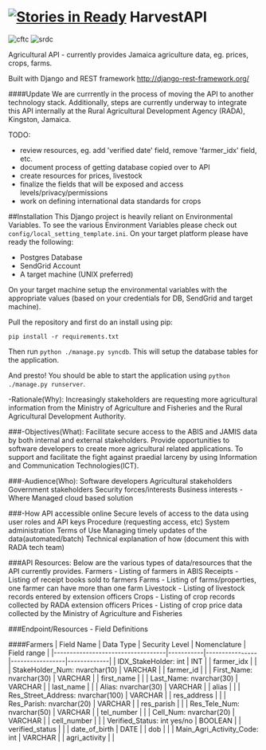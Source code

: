 [![Stories in Ready](https://badge.waffle.io/CodeForTheCaribbean/HarvestAPI.png?label=ready&title=Ready)](https://waffle.io/CodeForTheCaribbean/HarvestAPI)
HarvestAPI
=======

![cftc](http://slashroots.org/img/cftc.png)
![srdc](http://slashroots.org/img/srdc.png)

Agricultural API - currently provides Jamaica agriculture data, eg. prices, crops, farms.

Built with Django and REST framework http://django-rest-framework.org/

####Update
We are currrently in the process of moving the API to another technology stack. Additionally, steps 
are currently underway to integrate this API internally at the Rural Agricultural Development Agency (RADA), Kingston, Jamaica.

TODO:

* review resources, eg. add 'verified date' field, remove 'farmer_idx' field, etc.
* document process of getting database copied over to API
* create resources for prices, livestock
* finalize the fields that will be exposed and access levels/privacy/permissions
* work on defining international data standards for crops


##Installation
This Django project is heavily reliant on Environmental Variables.  To see the various Environment Variables please check out ```config/local_setting_template.ini```.  On your target platform please have ready the following:

*	Postgres Database
*	SendGrid Account
*	A target machine (UNIX preferred)

On your target machine setup the environmental variables with the appropriate values (based on your credentials for DB, SendGrid and target machine).

Pull the repository and first do an install using pip:

```pip install -r requirements.txt```

Then run ```python ./manage.py syncdb```. This will setup the database tables for the application.

And presto!  You should be able to start the application using ```python ./manage.py runserver```.


-Rationale(Why): 
Increasingly stakeholders are requesting more agricultural information from the Ministry of Agriculture and Fisheries and the Rural Agricultural Development Authority.

###-Objectives(What): 
Facilitate secure access to the ABIS and JAMIS data by both internal and external stakeholders. 
Provide opportunities to software developers to create more agricultural related applications.
To support and facilitate the fight against praedial larceny by using Information and Communication Technologies(ICT). 

###-Audience(Who): 
Software developers
Agricultural stakeholders
Government stakeholders
Security forces/interests
Business interests
-Where
Managed cloud based solution

###-How
API accessible online
Secure levels of access to the data using user roles and API keys
Procedure (requesting access, etc) 
System administration
Terms of Use
Managing timely updates of the data(automated/batch)
Technical explanation of how (document this with RADA tech team)

###API Resources:
Below are the various types of data/resources that the API currently provides.
Farmers - Listing of farmers in ABIS
Receipts - Listing of receipt books sold to farmers
Farms - Listing of farms/properties, one farmer can have more than one farm
Livestock - Listing of livestock records entered by extension officers
Crops - Listing of crop records collected by RADA extension officers
Prices - Listing of crop price data collected by the Ministry of Agriculture and Fisheries



###Endpoint/Resources - Field Definitions

####Farmers
| Field Name                        | Data Type | Security Level | Nomenclature    | Field range |
|-----------------------------------|-----------|----------------|-----------------|-------------|
| IDX_StakeHolder: int              | INT       |                | farmer_idx      |             |
| StakeHolder_Num: nvarchar(10)     | VARCHAR   |                | farmer_id       |             |
| First_Name: nvarchar(30)          | VARCHAR   |                | first_name      |             |
| Last_Name: nvarchar(30)           | VARCHAR   |                | last_name       |             |
| Alias: nvarchar(30)               | VARCHAR   |                | alias           |             |
| Res_Street_Address: nvarchar(100) | VARCHAR   |                | res_address     |             |
| Res_Parish:  nvarchar(20)         | VARCHAR   |                | res_parish      |             |
| Res_Tele_Num: nvarchar(50)        | VARCHAR   |                | tel_number      |             |
| Cell_Num: nvarchar(20)            | VARCHAR   |                | cell_number     |             |
| Verified_Status: int yes/no       | BOOLEAN   |                | verified_status |             |
| date_of_birth                     | DATE      |                | dob             |             |
| Main_Agri_Activity_Code: int      | VARCHAR   |                | agri_activity   |             |


